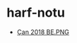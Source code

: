 # harf-notu

<!--YPackage.YGitbookIntegration-tarafından-otomatik-oluşturulmuştur-->

- [Çan 2018 BE.PNG](%C3%87an%202018%20BE.PNG)

<!--YPackage.YGitbookIntegration-tarafından-otomatik-oluşturulmuştur-->
